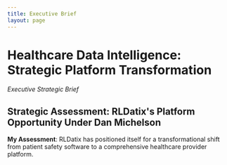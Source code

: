 ```yaml
---
title: Executive Brief
layout: page
---
```


# Healthcare Data Intelligence: Strategic Platform Transformation

*Executive Strategic Brief*

## Strategic Assessment: RLDatix's Platform Opportunity Under Dan Michelson

**My Assessment**: RLDatix has positioned itself for a transformational shift from patient safety software to a comprehensive healthcare provider platform.